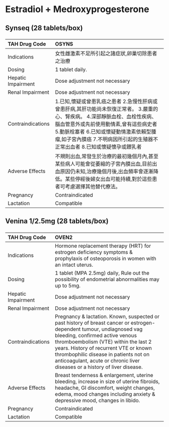 # Estradiol + Medroxyprogesterone

## Synseq (28 tablets/box)

##### 

| TAH Drug Code      | OSYNS                                                                                                                                                                                                                                                                                         |
|:-------------------|:----------------------------------------------------------------------------------------------------------------------------------------------------------------------------------------------------------------------------------------------------------------------------------------------|
| Indications        | 女性雌激素不足所引起之諸症狀,卵巢切除患者之治療                                                                                                                                                                                                                                               |
| Dosing             | 1 tablet daily.                                                                                                                                                                                                                                                                               |
| Hepatic Impairment | Dose adjustment not necessary                                                                                                                                                                                                                                                                 |
| Renal Impairment   | Dose adjustment not necessary                                                                                                                                                                                                                                                                 |
| Contraindications  | 1.已知,懷疑或曾患乳癌之患者 2.急慢性肝病或曾患肝病,其肝功能尚未恢復正常者。 3.嚴重的心、腎疾病。 4.深部靜脈血栓、血栓性疾病、腦血管意外或先前使用動情素,曾有這些病史者 5.動脈栓塞者 6.已知或懷疑動情激素依賴型腫瘤,如子宮內膜癌 7.不明病因所引起的生殖器不正常出血者 8.已知或懷疑懷孕或餵乳者 |
| Adverse Effects    | 不規則出血,常發生於治療的最初幾個月內,甚至某些病人可能會從萎縮的子宮內膜出血,目前出血原因仍未知,治療幾個月後,出血頻率會逐漸降低。某些停經後婦女出血可能持續,對於這些患者可考慮選擇其他替代療法。                                                                                              |
| Pregnancy          | Contraindicated                                                                                                                                                                                                                                                                               |
| Lactation          | Compatible                                                                                                                                                                                                                                                                                    |

## Venina 1/2.5mg (28 tablets/box)

##### 

| TAH Drug Code      | OVEN2                                                                                                                                                                                                                                                                                                                                                            |
|:-------------------|:-----------------------------------------------------------------------------------------------------------------------------------------------------------------------------------------------------------------------------------------------------------------------------------------------------------------------------------------------------------------|
| Indications        | Hormone replacement therapy (HRT) for estrogen deficiency symptoms & prophylaxis of osteoporosis in women with an intact uterus.                                                                                                                                                                                                                                 |
| Dosing             | 1 tablet (MPA 2.5mg) daily, Rule out the possibility of endometrial abnormalities may up to 5mg.                                                                                                                                                                                                                                                                 |
| Hepatic Impairment | Dose adjustment not necessary                                                                                                                                                                                                                                                                                                                                    |
| Renal Impairment   | Dose adjustment not necessary                                                                                                                                                                                                                                                                                                                                    |
| Contraindications  | Pregnancy & lactation. Known, suspected or past history of breast cancer or estrogen-dependent tumour, undiagnosed vag bleeding, confirmed active venous thromboembolism (VTE) within the last 2 years. History of recurrent VTE or known thrombophilic disease in patients not on anticoagulant, acute or chronic liver diseases or a history of liver disease. |
| Adverse Effects    | Breast tenderness & enlargement, uterine bleeding, increase in size of uterine fibroids, headache, GI discomfort, weight changes, edema, mood changes including anxiety & depressive mood, changes in libido.                                                                                                                                                    |
| Pregnancy          | Contraindicated                                                                                                                                                                                                                                                                                                                                                  |
| Lactation          | Compatible                                                                                                                                                                                                                                                                                                                                                       |

